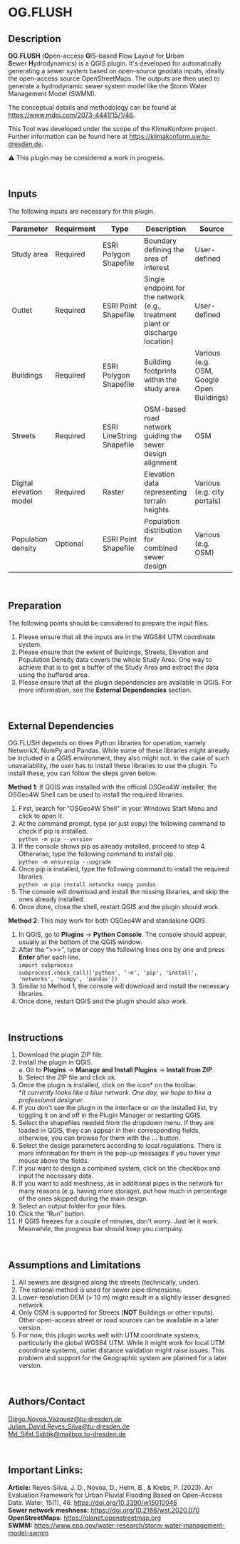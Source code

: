 # **OG.FLUSH**

## Description
**OG.FLUSH** (**O**pen-access **G**IS-based **F**low **L**ayout for **U**rban **S**ewer **H**ydrodynamics) is a QGIS plugin. It's developed for automatically generating a sewer system based on open-source geodata inputs, ideally the open-access source OpenStreetMaps. The outputs are then used to generate a hydrodynamic sewer system model like the Storm Water Management Model (SWMM).

The conceptual details and methodology can be found at https://www.mdpi.com/2073-4441/15/1/46.

This Tool was developed under the scope of the KlimaKonform project. Further information can be found here at https://klimakonform.uw.tu-dresden.de.

⚠️ This plugin may be considered a work in progress.


<br>

## Inputs
The following inputs are necessary for this plugin.


| Parameter | Requirment | Type | Description | Source |
| --- | --- | --- | --- | --- |
| Study area | Required | ESRI Polygon Shapefile | Boundary defining the area of interest | User-defined |
| Outlet | Required | ESRI Point Shapefile | Single endpoint for the network (e.g., treatment plant or discharge location) | User-defined |
| Buildings | Required | ESRI Polygon Shapefile | Building footprints within the study area | Various (e.g. OSM, Google Open Buildings) |
| Streets | Required | ESRI LineString Shapefile | OSM-based road network guiding the sewer design alignment | OSM |
| Digital elevation model | Required | Raster | Elevation data representing terrain heights | Various (e.g. city portals) |
| Population density | Optional | ESRI Point Shapefile | Population distribution for combined sewer design | Various (e.g. OSM) |


<br>

## Preparation
The following points should be considered to prepare the input files.
1.	Please ensure that all the inputs are in the WGS84 UTM coordinate system.
2.	Please ensure that the extent of Buildings, Streets, Elevation and Population Density data covers the whole Study Area. One way to achieve that is to get a buffer of the Study Area and extract the data using the buffered area.
3.	Please ensure that all the plugin dependencies are available in QGIS. For more information, see the **External Dependencies** section.


<br>

## External Dependencies
OG.FLUSH depends on three Python libraries for operation, namely NetworkX, NumPy and Pandas. While some of these libraries might already be included in a QGIS environment, they also might not. In the case of such unavailability, the user has to install these libraries to use the plugin. To install these, you can follow the steps given below.

**Method 1**: If QGIS was installed with the official OSGeo4W installer, the OSGeo4W Shell can be used to install the required libraries.  
1.  First, search for "OSGeo4W Shell" in your Windows Start Menu and click to open it.  
2.  At the command prompt, type (or just copy) the following command to check if pip is installed.  
    `python -m pip --version`  
3.  If the console shows pip as already installed, proceed to step 4. Otherwise, type the following command to install pip.  
    `python -m ensurepip --upgrade`  
4.  Once pip is installed, type the following command to install the required libraries.  
    `python -m pip install networkx numpy pandas`  
5.  The console will download and install the missing libraries, and skip the ones already installed.  
6.  Once done, close the shell, restart QGIS and the plugin should work.  

**Method 2**: This may work for both OSGeo4W and standalone QGIS.  
1.  In QGIS, go to **Plugins** → **Python Console**. The console should appear, usually at the bottom of the QGIS window.  
2.  After the ">>>", type or copy the following lines one by one and press **Enter** after each line.  
    `import subprocess`  
    `subprocess.check_call(['python', '-m', 'pip', 'install', 'networkx', 'numpy', 'pandas'])`  
3.  Similar to Method 1, the console will download and install the necessary libraries.  
4.  Once done, restart QGIS and the plugin should also work.


<br>

## Instructions
1.	Download the plugin ZIP file.  
2.	Install the plugin in QGIS.  
  a.	Go to **Plugins** → **Manage and Install Plugins** → **Install from ZIP**.  
  b.	Select the ZIP file and click ok.  
3.	Once the plugin is installed, click on the icon* on the toolbar.  
    **It currently looks like a blue network. One day, we hope to hire a professional designer.*  
4.	If you don't see the plugin in the interface or on the installed list, try toggling it on and off in the Plugin Manager or restarting QGIS.
5.	Select the shapefiles needed from the dropdown menu. If they are loaded in QGIS, they can appear in their corresponding fields, otherwise, you can browse for them with the **…** button.  
6.	Select the design parameters according to local regulations. There is more information for them in the pop-up messages if you hover your mouse above the fields.  
7.	If you want to design a combined system, click on the checkbox and input the necessary data.  
8.	If you want to add meshness, as in additional pipes in the network for many reasons (e.g. having more storage), put how much in percentage of the ones skipped during the main design.  
9.	Select an output folder for your files.  
10.	Click the “Run” button.  
11.	If QGIS freezes for a couple of minutes, don't worry. Just let it work. Meanwhile, the progress bar should keep you company.  


<br>

## Assumptions and Limitations
1.	All sewers are designed along the streets (technically, under).
2.	The rational method is used for sewer pipe dimensions.
3.	Lower-resolution DEM (> 10 m) might result in a slightly lesser designed network.
4.	Only OSM is supported for Streets (**NOT** Buildings or other inputs). Other open-access street or road sources can be available in a later version.
5.	For now, this plugin works well with UTM coordinate systems, particularly the global WGS84 UTM. While it might work for local UTM coordinate systems, outlet distance validation might raise issues. This problem and support for the Geographic system are planned for a later version.


<br>

## Authors/Contact
Diego.Novoa_Vazquez@tu-dresden.de  
Julian_David.Reyes_Silva@tu-dresden.de  
Md_Sifat.Siddik@mailbox.tu-dresden.de


<br>

## Important Links:
**Article:** Reyes-Silva, J. D., Novoa, D., Helm, B., & Krebs, P. (2023). An Evaluation Framework for Urban Pluvial Flooding Based on Open-Access Data. Water, 15(1), 46. https://doi.org/10.3390/w15010046  
**Sewer network meshness:** https://doi.org/10.2166/wst.2020.070  
**OpenStreetMaps:** https://planet.openstreetmap.org  
**SWMM:** https://www.epa.gov/water-research/storm-water-management-model-swmm
